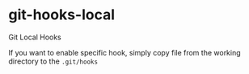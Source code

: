 # git-hooks-local
Git Local Hooks

If you want to enable specific hook, simply copy file from the working directory to the ``.git/hooks``
